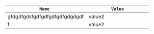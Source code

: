 |`          Name           `|`          Value          `|
|----|---------|
|gfdgdfgdsfgdfgdfgdfgdfgdgdgdf|value2|
|f|value2|
